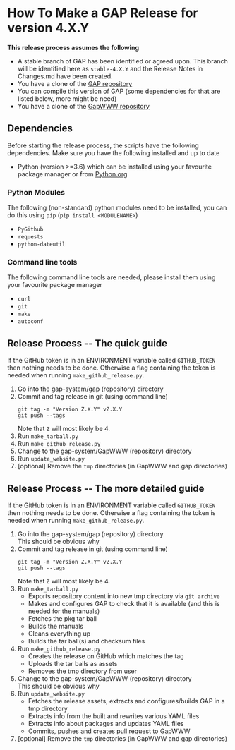 # How To Make a GAP Release for version 4.X.Y
 
**This release process assumes the following**
- A stable branch of GAP has been identified or agreed upon. This branch will be identified here as `stable-4.X.Y` and the Release Notes in Changes.md have been created.
- You have a clone of the [GAP repository](https://github.com/gap-system/gap)
- You can compile this version of GAP (some dependencies for that are listed below, more might be need)
- You have a clone of the [GapWWW repository](https://github.com/gap-system/GapWWW)

## Dependencies
Before starting the release process, the scripts have the following dependencies. Make sure you have the following installed and up to date
- Python (version >=3.6) which can be installed using your favourite package manager or from [Python.org](https://www.python.org)
### Python Modules
The following (non-standard) python modules need to be installed, you can do this using `pip` (`pip install <MODULENAME>`)
- `PyGithub`
- `requests`
- `python-dateutil`

### Command line tools
The following command line tools are needed, please install them using your favourite package manager
- `curl`
- `git`
- `make`
- `autoconf`

## Release Process -- The quick guide

If the GitHub token is in an ENVIRONMENT variable called `GITHUB_TOKEN` then nothing needs to be done. 
Otherwise a flag containing the token is needed when running `make_github_release.py`.


1. Go into the gap-system/gap (repository) directory 
2. Commit and tag release in git (using command line)
    ```
    git tag -m "Version Z.X.Y" vZ.X.Y
    git push --tags
    ```  
    Note that `Z` will most likely be 4.
3. Run `make_tarball.py`
4. Run `make_github_release.py`
5. Change to the gap-system/GapWWW (repository) directory
6. Run `update_website.py` 
7. [optional] Remove the `tmp` directories (in GapWWW and gap directories)

## Release Process -- The more detailed guide

If the GitHub token is in an ENVIRONMENT variable called `GITHUB_TOKEN` then nothing needs to be done. 
Otherwise a flag containing the token is needed when running `make_github_release.py`.


1. Go into the gap-system/gap (repository) directory  
    This should be obvious why
2. Commit and tag release in git (using command line)  
    ```
    git tag -m "Version Z.X.Y" vZ.X.Y
    git push --tags
    ```
    Note that `Z` will most likely be 4.
3. Run `make_tarball.py`  
    - Exports repository content into new tmp directory via `git archive`
    - Makes and configures GAP to check that it is available (and this is needed for the manuals)
    - Fetches the pkg tar ball
    - Builds the manuals
    - Cleans everything up
    - Builds the tar ball(s) and checksum files
4. Run `make_github_release.py`  
    - Creates the release on GitHub which matches the tag
    - Uploads the tar balls as assets 
    - Removes the tmp directory from user
5. Change to the gap-system/GapWWW (repository) directory  
   This should be obvious why
6. Run `update_website.py` 
   - Fetches the release assets, extracts and configures/builds GAP in a tmp directory
   - Extracts info from the built and rewrites various YAML files
   - Extracts info about packages and updates YAML files
   - Commits, pushes and creates pull request to GapWWW
7. [optional] Remove the `tmp` directories (in GapWWW and gap directories)